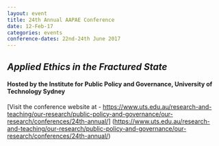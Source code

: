 ```yaml
---
layout: event
title: 24th Annual AAPAE Conference
date: 12-Feb-17
categories: events
conference-dates: 22nd-24th June 2017
---
```


## **_Applied Ethics in the Fractured State_**

#### Hosted by the Institute for Public Policy and Governance, University of Technology Sydney

[Visit the conference website at - https://www.uts.edu.au/research-and-teaching/our-research/public-policy-and-governance/our-research/conferences/24th-annual/] 
(https://www.uts.edu.au/research-and-teaching/our-research/public-policy-and-governance/our-research/conferences/24th-annual/)

